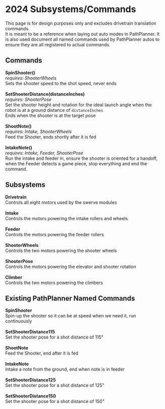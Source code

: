 # 2024 Subsystems/Commands
This page is for design purposes only and excludes drivetrain translation commands.\
It is meant to be a reference when laying out auto modes in PathPlanner. It is also used document all named commands used by PathPlanner autos to ensure they are all registered to actual commands.
## Commands
**SpinShooter()**\
*requires: ShooterWheels*\
Sets the shooter speed to the shot speed, never ends\
\
**SetShooterDistance(distanceInches)**\
*requires: ShooterPose*\
Set the shooter height and rotation for the ideal launch angle when the robot is at a ground distance of `distanceInches`\
Ends when the shooter is at the target pose\
\
**ShootNote()**\
*requires: Intake, ShooterWheels*\
Feed the Shooter, ends shortly after it is fed\
\
**IntakeNote()**\
*requires: Intake, Feeder, ShooterPose*\
Run the intake and feeder in, ensure the shooter is oriented for a handoff, when the Feeder detects a game piece, stop everything and end the command.

## Subsystems
**Drivetrain**\
Controls all eight motors used by the swerve modules\
\
**Intake**\
Controls the motors powering the intake rollers and wheels\
\
**Feeder**\
Controls the motors powering the feeder rollers\
\
**ShooterWheels**\
Controls the two motors powering the shooter wheels\
\
**ShooterPose**\
Controls the motors powering the elevator and shooter rotation\
\
**Climber**\
Controls the two motors powering the climbers

## Existing PathPlanner Named Commands
**SpinShooter**\
Spin-up the shooter so it can be at speed when we need it, run continuously\
\
**SetShooterDistance115**\
Set the shooter pose for a shot distance of 115"\
\
**ShootNote**\
Feed the Shooter, end after it is fed\
\
**IntakeNote**\
Intake a note from the ground, end when note is in feeder\
\
**SetShooterDistance125**\
Set the shooter pose for a shot distance of 125"\
\
**SetShooterDistance150**\
Set the shooter pose for a shot distance of 150"
